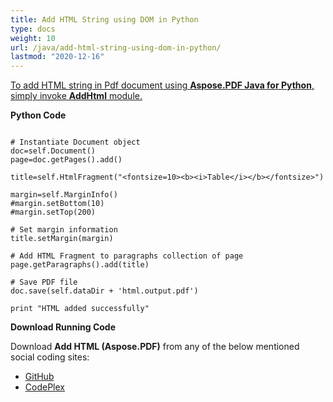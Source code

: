 ```yaml
---
title: Add HTML String using DOM in Python
type: docs
weight: 10
url: /java/add-html-string-using-dom-in-python/
lastmod: "2020-12-16"
---
```


<ins>To add HTML string in Pdf document using **Aspose.PDF Java for Python**, simply invoke **AddHtml** module.

**Python Code**
```

# Instantiate Document object
doc=self.Document()
page=doc.getPages().add()

title=self.HtmlFragment("<fontsize=10><b><i>Table</i></b></fontsize>")

margin=self.MarginInfo()
#margin.setBottom(10)
#margin.setTop(200)

# Set margin information
title.setMargin(margin)

# Add HTML Fragment to paragraphs collection of page
page.getParagraphs().add(title)

# Save PDF file
doc.save(self.dataDir + 'html.output.pdf')

print "HTML added successfully"
```

**Download Running Code**

Download **Add HTML (Aspose.PDF)** from any of the below mentioned social coding sites:

- [GitHub](https://github.com/aspose-pdf/Aspose.PDF-for-Java/blob/master/Plugins/Aspose_Pdf_Java_for_Python/test/WorkingWithText/AddHtml/AddHtml.py)
- [CodePlex](http://asposepdfjavapython.codeplex.com/SourceControl/latest#test/WorkingWithText/AddHtml/AddHtml.py)
